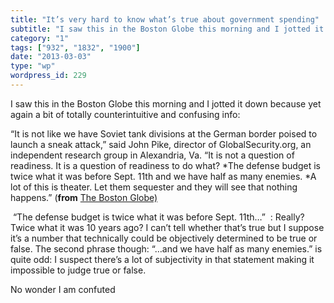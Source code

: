 ```yaml
---
title: "It’s very hard to know what’s true about government spending"
subtitle: "I saw this in the Boston Globe this morning and I jotted it down because yet again a bit of totally ..."
category: "1"
tags: ["932", "1832", "1900"]
date: "2013-03-03"
type: "wp"
wordpress_id: 229
---
```

I saw this in the Boston Globe this morning and I jotted it down because yet again a bit of totally counterintuitive and confusing info: 

> 
“It is not like we have Soviet tank divisions at the German border poised to launch a sneak ­attack,” said John Pike, director of GlobalSecurity.org, an independent research group in Alexandria, Va. “It is not a question of readiness. It is a question of readiness to do what? *The ­defense budget is twice what it was before Sept. 11th and we have half as many enemies. *A lot of this is theater. Let them sequester and they will see that nothing happens.” (**from** [The Boston Globe)](http://bostonglobe.com/news/nation/2013/03/03/spending-cuts-trigger-many-say-nation-security-won-suffer-feared/yWzYWIH5psHBpq6S3Nj7sO/story.html)

 “The ­defense budget is twice what it was before Sept. 11th…”  : Really? Twice what it was 10 years ago? I can’t tell whether that’s true but I suppose it’s a number that technically could be objectively determined to be true or false. The second phrase though: “…and we have half as many enemies.” is quite odd: I suspect there’s a lot of subjectivity in that statement making it impossible to judge true or false.

No wonder I am confuted